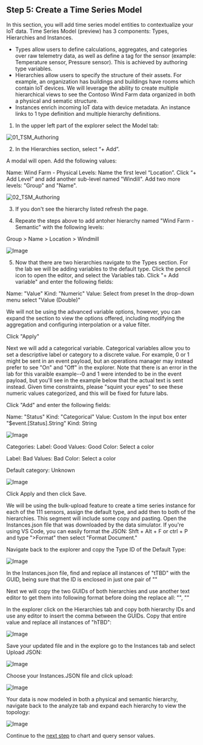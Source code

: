 ## Step 5: Create a Time Series Model

In this section, you will add time series model entities to contextualize your IoT data. Time Series Model (preview) has 3 components: Types, Hierarchies and Instances.

* Types allow users to define calculations, aggregates, and categories over raw telemetry data, as well as define a tag for the sensor (example: Temperature sensor, Pressure sensor). This is achieved by authoring type variables.
* Hierarchies allow users to specify the structure of their assets. For example, an organization has buildings and buildings have rooms which contain IoT devices. We will leverage the ability to create multiple hierarchical views to see the Contoso Wind Farm data organized in both a physical and sematic structure.
* Instances enrich incoming IoT data with device metadata. An instance links to 1 type definition and multiple hierarchy definitions.

1. In the upper left part of the explorer select the Model tab:

![01_TSM_Authoring](../assets/01_TSM_Authoring.png)

2. In the Hierarchies section, select “+ Add”.

A modal will open. Add the following values:

Name: Wind Farm - Physical
Levels:
Name the first level “Location”.
Click “+ Add Level” and add another sub-level named "Windill".
Add two more levels: "Group" and "Name".

![02_TSM_Authoring](../assets/02_TSM_Authoring.png)

3. If you don't see the hierarchy listed refresh the page. 

4. Repeate the steps above to add antoher hierarchy named "Wind Farm - Semantic" with the following levels: 

Group > Name > Location > Windmill

![Image](../assets/03_TSM_Authoring.png)

5. Now that there are two hierarchies navigate to the Types section. For the lab we will be adding variables to the default type. Click the pencil icon to open the editor, and select the Variables tab. Click "+ Add variable" and enter the following fields:

Name: "Value"
Kind: "Numeric"
Value: Select from preset
In the drop-down menu select "Value (Double)"

We will not be using the advanced variable options, however, you can expand the section to view the options offered, including modifying the aggregation and configuring interpolation or a value filter.

Click "Apply"

Next we will add a categorical variable. Categorical variables allow you to set a descriptive label or category to a discrete value. For example, 0 or 1 might be sent in an event payload, but an operations manager may instead prefer to see "On" and "Off" in the explorer. Note that there is an error in the lab for this varaible example--0 and 1 were intended to be in the event payload, but you'll see in the example below that the actual text is sent instead. Given time constraints, please "squint your eyes" to see these numeric values categorized, and this will be fixed for future labs.

Click "Add" and enter the following fields:

Name: "Status"
Kind: "Categorical"
Value: Custom
In the input box enter "$event.[Status].String"
Kind: String

![Image](../assets/04_TSM_Authoring.png)


Categories:
Label: Good
Values: Good
Color: Select a color

Label: Bad
Values: Bad
Color: Select a color

Default category: Unknown

![Image](../assets/05_TSM_Authoring.png)

Click Apply and then click Save.

We will be using the bulk-upload feature to create a time series instance for each of the 111 sensors, assign the default type, and add then to both of the hierarchies. This segment will include some copy and pasting. Open the Instances.json file that was downloaded by the data simulator. If you're using VS Code, you can easily format the JSON: Shft + Alt + F or ctrl + P and type ">Format" then select "Format Document."

Navigate back to the explorer and copy the Type ID of the Default Type:

![Image](../assets/06_TSM_Authoring.png)

In the Instances.json file, find and replace all instances of "tTBD" with the GUID, being sure that the ID is enclosed in just one pair of ""

Next we will copy the two GUIDs of both hierarchies and use another text editor to get them into following format before doing the replace all: "<GUID>", "<GUID>"


In the explorer click on the Hierarchies tab and copy both hierarchy IDs and use any editor to insert the comma between the GUIDs. Copy that entire value and replace all instances of "hTBD":

![Image](../07_TSM_Authoring.png)

Save your updated file and in the explore go to the Instances tab and select Upload JSON:

![Image](../08_TSM_Authoring.png)

Choose your Instances.JSON file and click upload:

![Image](../09_TSM_Authoring.png)

Your data is now modeled in both a physical and semantic hierarchy, navigate back to the analyze tab and expand each hierarchy to view the topology:

![Image](../10_TSM_Authoring.png)

Continue to the [next step](../step-006-charting) to chart and query sensor values.






